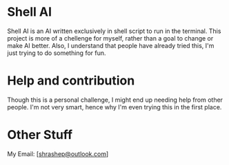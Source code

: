 # Shell AI
Shell AI is an AI written exclusively in shell script to run in the terminal. This project is more of a chellenge for myself, rather than a goal to change or make AI better. Also, I understand that people have already tried this, I'm just trying to do something for fun.
# Help and contribution
Though this is a personal challenge, I might end up needing help from other people. I'm not very smart, hence why I'm even trying this in the first place.
# Other Stuff
My Email: [shrashep@outlook.com]
